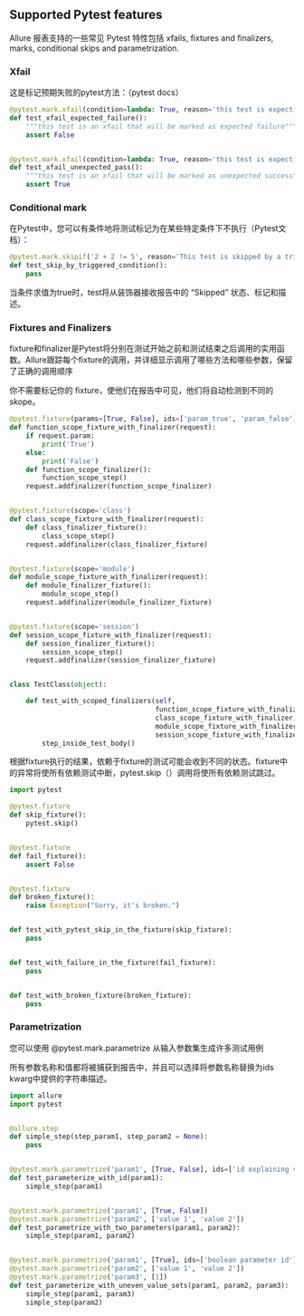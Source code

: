 
## Supported Pytest features
Allure 报表支持的一些常见 Pytest 特性包括 xfails, fixtures and finalizers, marks, conditional skips and parametrization.


### Xfail
这是标记预期失败的pytest方法：（pytest docs）

```py
@pytest.mark.xfail(condition=lambda: True, reason='this test is expecting failure')
def test_xfail_expected_failure():
    """this test is an xfail that will be marked as expected failure"""
    assert False


@pytest.mark.xfail(condition=lambda: True, reason='this test is expecting failure')
def test_xfail_unexpected_pass():
    """this test is an xfail that will be marked as unexpected success"""
    assert True
```




### Conditional mark
在Pytest中，您可以有条件地将测试标记为在某些特定条件下不执行（Pytest文档）：

```py
@pytest.mark.skipif('2 + 2 != 5', reason='This test is skipped by a triggered condition in @pytest.mark.skipif')
def test_skip_by_triggered_condition():
    pass
```
当条件求值为true时，test将从装饰器接收报告中的 “Skipped” 状态、标记和描述。



### Fixtures and Finalizers

fixture和finalizer是Pytest将分别在测试开始之前和测试结束之后调用的实用函数。Allure跟踪每个fixture的调用，并详细显示调用了哪些方法和哪些参数，保留了正确的调用顺序

你不需要标记你的 fixture，使他们在报告中可见，他们将自动检测到不同的skope。

```py
@pytest.fixture(params=[True, False], ids=['param_true', 'param_false'])
def function_scope_fixture_with_finalizer(request):
    if request.param:
        print('True')
    else:
        print('False')
    def function_scope_finalizer():
        function_scope_step()
    request.addfinalizer(function_scope_finalizer)


@pytest.fixture(scope='class')
def class_scope_fixture_with_finalizer(request):
    def class_finalizer_fixture():
        class_scope_step()
    request.addfinalizer(class_finalizer_fixture)


@pytest.fixture(scope='module')
def module_scope_fixture_with_finalizer(request):
    def module_finalizer_fixture():
        module_scope_step()
    request.addfinalizer(module_finalizer_fixture)


@pytest.fixture(scope='session')
def session_scope_fixture_with_finalizer(request):
    def session_finalizer_fixture():
        session_scope_step()
    request.addfinalizer(session_finalizer_fixture)


class TestClass(object):

    def test_with_scoped_finalizers(self,
                                    function_scope_fixture_with_finalizer,
                                    class_scope_fixture_with_finalizer,
                                    module_scope_fixture_with_finalizer,
                                    session_scope_fixture_with_finalizer):
        step_inside_test_body()
```


根据fixture执行的结果，依赖于fixture的测试可能会收到不同的状态。fixture中的异常将使所有依赖测试中断，pytest.skip（）调用将使所有依赖测试跳过。


```py
import pytest

@pytest.fixture
def skip_fixture():
    pytest.skip()


@pytest.fixture
def fail_fixture():
    assert False


@pytest.fixture
def broken_fixture():
    raise Exception("Sorry, it's broken.")


def test_with_pytest_skip_in_the_fixture(skip_fixture):
    pass


def test_with_failure_in_the_fixture(fail_fixture):
    pass


def test_with_broken_fixture(broken_fixture):
    pass
```




### Parametrization

您可以使用 @pytest.mark.parametrize 从输入参数集生成许多测试用例

所有参数名称和值都将被捕获到报告中，并且可以选择将参数名称替换为ids kwarg中提供的字符串描述。


```py
import allure
import pytest


@allure.step
def simple_step(step_param1, step_param2 = None):
    pass


@pytest.mark.parametrize('param1', [True, False], ids=['id explaining value 1', 'id explaining value 2'])
def test_parameterize_with_id(param1):
    simple_step(param1)


@pytest.mark.parametrize('param1', [True, False])
@pytest.mark.parametrize('param2', ['value 1', 'value 2'])
def test_parametrize_with_two_parameters(param1, param2):
    simple_step(param1, param2)


@pytest.mark.parametrize('param1', [True], ids=['boolean parameter id'])
@pytest.mark.parametrize('param2', ['value 1', 'value 2'])
@pytest.mark.parametrize('param3', [1])
def test_parameterize_with_uneven_value_sets(param1, param2, param3):
    simple_step(param1, param3)
    simple_step(param2)
```



